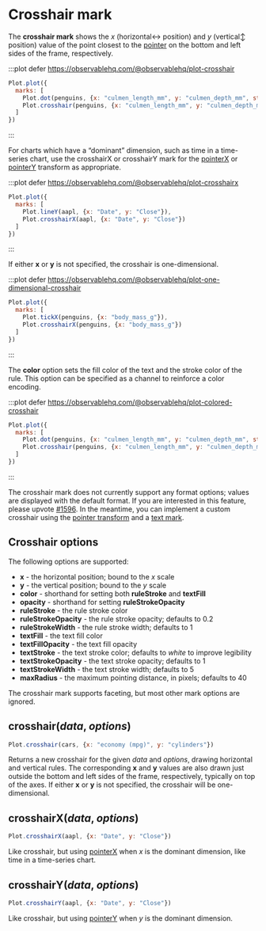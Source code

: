 <script setup>

import * as Plot from "@observablehq/plot";
import * as d3 from "d3";
import alphabet from "../data/alphabet.ts";
import aapl from "../data/aapl.ts";
import penguins from "../data/penguins.ts";

</script>

# Crosshair mark

The **crosshair mark** shows the *x* (horizontal↔︎ position) and *y* (vertical↕︎ position) value of the point closest to the [pointer](./pointer.md) on the bottom and left sides of the frame, respectively.

:::plot defer https://observablehq.com/@observablehq/plot-crosshair
```js
Plot.plot({
  marks: [
    Plot.dot(penguins, {x: "culmen_length_mm", y: "culmen_depth_mm", stroke: "sex"}),
    Plot.crosshair(penguins, {x: "culmen_length_mm", y: "culmen_depth_mm"})
  ]
})
```
:::

For charts which have a “dominant” dimension, such as time in a time-series chart, use the crosshairX or crosshairY mark for the [pointerX](./pointer.md#pointerx-options) or [pointerY](./pointer.md#pointery-options) transform as appropriate.

:::plot defer https://observablehq.com/@observablehq/plot-crosshairx
```js
Plot.plot({
  marks: [
    Plot.lineY(aapl, {x: "Date", y: "Close"}),
    Plot.crosshairX(aapl, {x: "Date", y: "Close"})
  ]
})
```
:::

If either **x** or **y** is not specified, the crosshair is one-dimensional.

:::plot defer https://observablehq.com/@observablehq/plot-one-dimensional-crosshair
```js
Plot.plot({
  marks: [
    Plot.tickX(penguins, {x: "body_mass_g"}),
    Plot.crosshairX(penguins, {x: "body_mass_g"})
  ]
})
```
:::

The **color** option sets the fill color of the text and the stroke color of the rule. This option can be specified as a channel to reinforce a color encoding.

:::plot defer https://observablehq.com/@observablehq/plot-colored-crosshair
```js
Plot.plot({
  marks: [
    Plot.dot(penguins, {x: "culmen_length_mm", y: "culmen_depth_mm", stroke: "sex"}),
    Plot.crosshair(penguins, {x: "culmen_length_mm", y: "culmen_depth_mm", color: "sex", opacity: 0.5})
  ]
})
```
:::

The crosshair mark does not currently support any format options; values are displayed with the default format. If you are interested in this feature, please upvote [#1596](https://github.com/observablehq/plot/issues/1596). In the meantime, you can implement a custom crosshair using the [pointer transform](./pointer.md) and a [text mark](../marks/text.md).

## Crosshair options

The following options are supported:

- **x** - the horizontal position; bound to the *x* scale
- **y** - the vertical position; bound to the *y* scale
- **color** - shorthand for setting both **ruleStroke** and **textFill**
- **opacity** - shorthand for setting **ruleStrokeOpacity**
- **ruleStroke** - the rule stroke color
- **ruleStrokeOpacity** - the rule stroke opacity; defaults to 0.2
- **ruleStrokeWidth** - the rule stroke width; defaults to 1
- **textFill** - the text fill color
- **textFillOpacity** - the text fill opacity
- **textStroke** - the text stroke color; defaults to *white* to improve legibility
- **textStrokeOpacity** - the text stroke opacity; defaults to 1
- **textStrokeWidth** - the text stroke width; defaults to 5
- **maxRadius** - the maximum pointing distance, in pixels; defaults to 40

The crosshair mark supports faceting, but most other mark options are ignored.

## crosshair(*data*, *options*)

```js
Plot.crosshair(cars, {x: "economy (mpg)", y: "cylinders"})
```

Returns a new crosshair for the given *data* and *options*, drawing horizontal and vertical rules. The corresponding **x** and **y** values are also drawn just outside the bottom and left sides of the frame, respectively, typically on top of the axes. If either **x** or **y** is not specified, the crosshair will be one-dimensional.

## crosshairX(*data*, *options*)

```js
Plot.crosshairX(aapl, {x: "Date", y: "Close"})
```

Like crosshair, but using [pointerX](./pointer.md#pointerx-options) when *x* is the dominant dimension, like time in a time-series chart.

## crosshairY(*data*, *options*)

```js
Plot.crosshairY(aapl, {x: "Date", y: "Close"})
```

Like crosshair, but using [pointerY](./pointer.md#pointery-options) when *y* is the dominant dimension.
